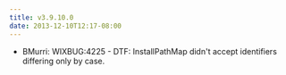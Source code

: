 ```yaml
---
title: v3.9.10.0
date: 2013-12-10T12:17-08:00
---
```

* BMurri: WIXBUG:4225 - DTF: InstallPathMap didn't accept identifiers differing only by case.